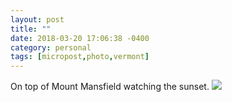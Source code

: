 ```yaml
---
layout: post
title: ""
date: 2018-03-20 17:06:38 -0400
category: personal
tags: [micropost,photo,vermont]
---
```


On top of Mount Mansfield watching the sunset. ![](https://thecave-com.s3.amazonaws.com/Photo-2018-03-20-17-04-IDTiE0GroaTq5NQ2FIG6.jpg)

